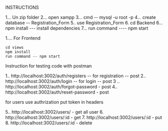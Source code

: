 INSTRUCTIONS

1...  Un zip folder
2...   open xampp 
3...  cmd  -- mysql -u root -p
4...   create database -- Registration_Form
5..    use Registration_Form
6.    cd Backend
6...    npm install   --- install dependencies
7...    run command   ----    npm start 


1....    For Frontend  

    cd views
    npm install
    run command -- npm start


Instruction for testing code with postman

1..  http://localhost:3002/auth/registers  -- for registration  --  post
2..  http://localhost:3002/auth/login   -- for login  -- post
3 .. http://localhost:3002/auth/forgot-password  -  post
4..  http://localhost:3002/auth/reset-password   - post

   for users use authrization put token in headers

5..  http://localhost:3002/users/   -  get  all user
6.   http://localhost:3002/users/:id  - get 
7.   http://localhost:3002/users/:id  -  put 
8.   http://localhost:3002/users/:id  - delete